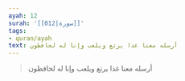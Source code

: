 ```yaml
---
ayah: 12
surah: '[[012|سورة]]'
tags:
- quran/ayah
text: أرسله معنا غدا يرتع ويلعب وإنا له لحافظون
---
```

> أرسله معنا غدا يرتع ويلعب وإنا له لحافظون
